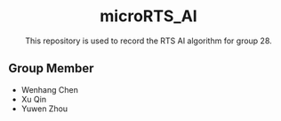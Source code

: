 <h1 align="center">
microRTS_AI
</h1>

<div align="center">

  This repository is used to record the RTS AI algorithm for group 28.
  <br>

</div>

## Group Member
  * Wenhang Chen
  * Xu Qin
  * Yuwen Zhou

<!-- ## Introduction


## Details of algorithms


## References
 -->
